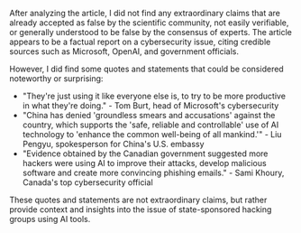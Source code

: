 After analyzing the article, I did not find any extraordinary claims that are already accepted as false by the scientific community, not easily verifiable, or generally understood to be false by the consensus of experts. The article appears to be a factual report on a cybersecurity issue, citing credible sources such as Microsoft, OpenAI, and government officials.

However, I did find some quotes and statements that could be considered noteworthy or surprising:

* "They're just using it like everyone else is, to try to be more productive in what they're doing." - Tom Burt, head of Microsoft's cybersecurity
* "China has denied 'groundless smears and accusations' against the country, which supports the 'safe, reliable and controllable' use of AI technology to 'enhance the common well-being of all mankind.'" - Liu Pengyu, spokesperson for China's U.S. embassy
* "Evidence obtained by the Canadian government suggested more hackers were using AI to improve their attacks, develop malicious software and create more convincing phishing emails." - Sami Khoury, Canada's top cybersecurity official

These quotes and statements are not extraordinary claims, but rather provide context and insights into the issue of state-sponsored hacking groups using AI tools.
